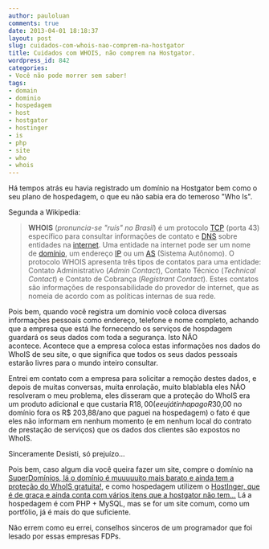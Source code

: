 ```yaml
---
author: pauloluan
comments: true
date: 2013-04-01 18:18:37
layout: post
slug: cuidados-com-whois-nao-comprem-na-hostgator
title: Cuidados com WHOIS, não comprem na Hostgator.
wordpress_id: 842
categories:
- Você não pode morrer sem saber!
tags:
- domain
- dominio
- hospedagem
- host
- hostgator
- hostinger
- is
- php
- site
- who
- whois
---
```


Há tempos atrás eu havia registrado um domínio na Hostgator bem como o seu plano de hospedagem, o que eu não sabia era do temeroso "Who Is".

<!-- more -->

Segunda a Wikipedia:


> **WHOIS** (_pronuncia-se "ruís" no Brasil_) é um protocolo [TCP](http://pt.wikipedia.org/wiki/Protocolo_TCP) (porta 43) específico para consultar informações de contato e [DNS](http://pt.wikipedia.org/wiki/DNS) sobre entidades na [internet](http://pt.wikipedia.org/wiki/Internet). Uma entidade na internet pode ser um nome de [domínio](http://pt.wikipedia.org/wiki/Dom%C3%ADnio), um endereço [IP](http://pt.wikipedia.org/wiki/IP) ou um [AS](http://pt.wikipedia.org/wiki/AS) (Sistema Autônomo). O protocolo WHOIS apresenta três tipos de contatos para uma entidade: Contato Administrativo (_Admin Contact_), Contato Técnico (_Technical Contact_) e Contato de Cobrança (_Registrant Contact_). Estes contatos são informações de responsabilidade do provedor de internet, que as nomeia de acordo com as políticas internas de sua rede.


Pois bem, quando você registra um domínio você coloca diversas informações pessoais como endereço, telefone e nome completo, achando que a empresa que está lhe fornecendo os serviços de hospdagem guardará os seus dados com toda a segurança. Isto NÃO acontece. Acontece que a empresa coloca estas informações nos dados do WhoIS de seu site, o que significa que todos os seus dados pessoais estarão livres para o mundo inteiro consultar.

Entrei em contato com a empresa para solicitar a remoção destes dados, e depois de muitas conversas, muita enrolação, muito blablabla eles NÃO resolveram o meu problema, eles disseram que a proteção do WhoIS era um produto adicional e que custaria R$18,00 (e eu já tinha pago R$30,00 no domínio fora os R$ 203,88/ano que paguei na hospedagem) o fato é que eles não informam em nenhum momento (e em nenhum local do contrato de prestação de serviços) que os dados dos clientes são expostos no WhoIS.

Sinceramente Desisti, só prejuízo...

Pois bem, caso algum dia você queira fazer um site, compre o domínio na [SuperDomínios, lá o domínio é muuuuuito mais barato e ainda tem a proteção do WhoIS gratuita!](http://www.superdominios.org/home/aff.php?aff=3716), e como hospedagem utilizem o [HostInger, que é de graça e ainda conta com vários itens que a hostgator não tem...](http://api.hostinger.com.br/redir/1043293) Lá a hospedagem é com PHP + MySQL, mas se for um site comum, como um portfólio, já é mais do que suficiente.

Não errem como eu errei, conselhos sinceros de um programador que foi lesado por essas empresas FDPs.

